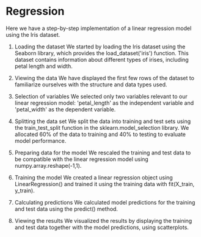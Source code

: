 # Regression
Here we have a step-by-step implementation of a linear regression model using the Iris dataset. 
1. Loading the dataset
We started by loading the Iris dataset using the Seaborn library, which provides the load_dataset('iris') function. This dataset contains information about different types of irises, including petal length and width.

2. Viewing the data
We have displayed the first few rows of the dataset to familiarize ourselves with the structure and data types used.

3. Selection of variables
We selected only two variables relevant to our linear regression model: 'petal_length' as the independent variable and 'petal_width' as the dependent variable.

4. Splitting the data set
We split the data into training and test sets using the train_test_split function in the sklearn.model_selection library. We allocated 60% of the data to training and 40% to testing to evaluate model performance.

5. Preparing data for the model
We rescaled the training and test data to be compatible with the linear regression model using numpy.array.reshape(-1,1).

6. Training the model
We created a linear regression object using LinearRegression() and trained it using the training data with fit(X_train, y_train).

7. Calculating predictions
We calculated model predictions for the training and test data using the predict() method.

8. Viewing the results
We visualized the results by displaying the training and test data together with the model predictions, using scatterplots.

